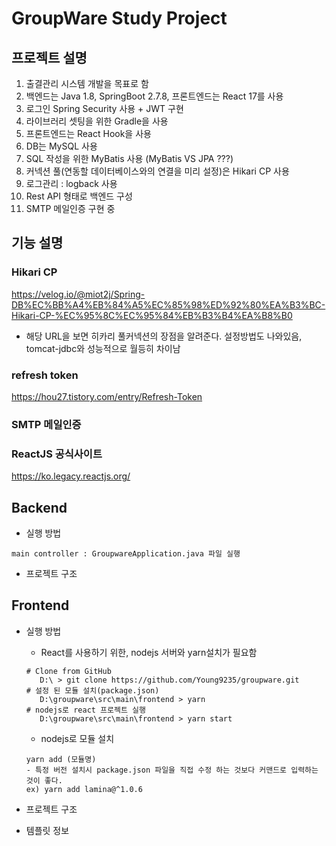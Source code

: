 # GroupWare Study Project

## 프로젝트 설명
1. 출결관리 시스템 개발을 목표로 함 
2. 백엔드는 Java 1.8, SpringBoot 2.7.8, 프론트엔드는 React 17를 사용 
3. 로그인 Spring Security 사용 + JWT 구현 
4. 라이브러리 셋팅을 위한 Gradle을 사용 
5. 프론트엔드는 React Hook을 사용 
6. DB는 MySQL 사용 
7. SQL 작성을 위한 MyBatis 사용 (MyBatis VS JPA ???)
8. 커넥션 풀(연동할 데이터베이스와의 연결을 미리 설정)은 Hikari CP 사용 
9. 로그관리 : logback 사용 
10. Rest API 형태로 백엔드 구성
11. SMTP 메일인증 구현 중

## 기능 설명
### Hikari CP
https://velog.io/@miot2j/Spring-DB%EC%BB%A4%EB%84%A5%EC%85%98%ED%92%80%EA%B3%BC-Hikari-CP-%EC%95%8C%EC%95%84%EB%B3%B4%EA%B8%B0
- 해당 URL을 보면 히카리 풀커넥션의 장점을 알려준다. 설정방법도 나와있음, tomcat-jdbc와 성능적으로 월등히 차이남
### refresh token
https://hou27.tistory.com/entry/Refresh-Token
### SMTP 메일인증

### ReactJS 공식사이트
https://ko.legacy.reactjs.org/

## Backend
- 실행 방법 
````
main controller : GroupwareApplication.java 파일 실행
````
- 프로젝트 구조

## Frontend
- 실행 방법 
  - React를 사용하기 위한, nodejs 서버와 yarn설치가 필요함
  ````
  # Clone from GitHub
     D:\ > git clone https://github.com/Young9235/groupware.git
  # 설정 된 모듈 설치(package.json)
     D:\groupware\src\main\frontend > yarn 
  # nodejs로 react 프로젝트 실행
     D:\groupware\src\main\frontend > yarn start
  ````
  - nodejs로 모듈 설치
  ````
  yarn add (모듈명)
  - 특정 버전 설치시 package.json 파일을 직접 수정 하는 것보다 커맨드로 입력하는 것이 좋다. 
  ex) yarn add lamina@^1.0.6
  ````
  
- 프로젝트 구조
- 템플릿 정보

